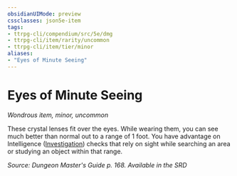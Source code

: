 ```yaml
---
obsidianUIMode: preview
cssclasses: json5e-item
tags:
- ttrpg-cli/compendium/src/5e/dmg
- ttrpg-cli/item/rarity/uncommon
- ttrpg-cli/item/tier/minor
aliases: 
- "Eyes of Minute Seeing"
---
```

# Eyes of Minute Seeing
*Wondrous item, minor, uncommon*  



These crystal lenses fit over the eyes. While wearing them, you can see much better than normal out to a range of 1 foot. You have advantage on Intelligence ([Investigation](/3-Mechanics/CLI/Rules/skills.md#Investigation)) checks that rely on sight while searching an area or studying an object within that range.

*Source: Dungeon Master's Guide p. 168. Available in the <span title='Systems Reference Document (5.1)'>SRD</span>*